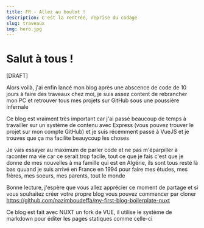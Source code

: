 ```yaml
---
title: FR - Allez au boulot !
description: C'est la rentrée, reprise du codage
slug: traveaux
img: hero.jpg
---
```


# Salut à tous !

[DRAFT]

Alors voilà, j'ai enfin lancé mon blog après une abscence de code de 10 jours à faire des traveaux chez moi, je suis assez content de rebrancher mon PC et retrouver tous mes projets sur GitHub sous une poussière infernale

Ce blog est vraiment très important car j'ai passé beaucoup de temps à travailler sur un système de contenu avec Express (vous pouvez trouver le projet sur mon compte GitHub) et je suis récemment passé à VueJS et je trouves que ça ma facilite beauycoup les choses

Je vais essayer au maximum de parler code et ne pas m'éparpiller à raconter ma vie car ce serait trop facile, tout ce que je fais c'est que je donne de mes nouvelles à ma famille qui est en Algérie, ils sont tous resté là bas quuand je suis arrivé en France en 1994 pour faire mes études, mes frères, mes soeurs, mes parents, tout le monde

Bonne lecture, j'espère que vous allez apprécier ce moment de partage et si vous souhaitez créer votre propre blog vous pouvez commencer par cloner https://github.com/nazimboudeffa/my-first-blog-boilerplate-nuxt

Ce blog est fait avec NUXT un fork de VUE, il utilise le système de markdown pour éditer les pages statiques comme celle-ci
